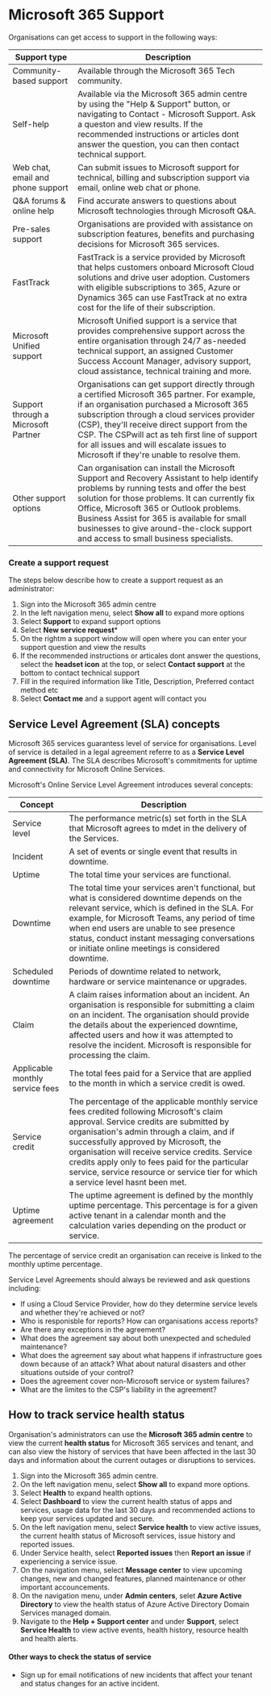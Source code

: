 # Microsoft 365 Support
Organisations can get access to support in the following ways:

| Support type                        | Description                                                                                                                                                                                                                                                                                                                                                                         |
| ----------------------------------- | ----------------------------------------------------------------------------------------------------------------------------------------------------------------------------------------------------------------------------------------------------------------------------------------------------------------------------------------------------------------------------------- |
| Community-based support             | Available through the Microsoft 365 Tech community.                                                                                                                                                                                                                                                                                                                                 |
| Self-help                           | Available via the Microsoft 365 admin centre by using the "Help & Support" button, or navigating to Contact - Microsoft Support. Ask a queston and view results. If the recommended instructions or articles dont answer the question, you can then contact technical support.                                                                                                      |
| Web chat, email and phone support   | Can submit issues to Microsoft support for technical, billing and subscription support via email, online web chat or phone.                                                                                                                                                                                                                                                         |
| Q&A forums & online help            | Find accurate answers to questions about Microsoft technologies through Microsoft Q&A.                                                                                                                                                                                                                                                                                              |
| Pre-sales support                   | Organisations are provided with assistance on subscription features, benefits and purchasing decisions for Microsoft 365 services.                                                                                                                                                                                                                                                  |
| FastTrack                           | FastTrack is a service provided by Microsoft that helps customers onboard Microsoft Cloud solutions and drive user adoption. Customers with eligible subscriptions to 365, Azure or Dynamics 365 can use FastTrack at no extra cost for the life of their subscription.                                                                                                             |
| Microsoft Unified support           | Microsoft Unified support is a service that provides comprehensive support across the entire organisation through 24/7 as-needed technical support, an assigned Customer Success Account Manager, advisory support, cloud assistance, technical training and more.                                                                                                                  |
| Support through a Microsoft Partner | Organisations can get support directly through a certified Microsoft 365 partner. For example, if an organisation purchased a Microsoft 365 subscription through a cloud services provider (CSP), they'll receive direct support from the CSP. The CSPwill act as teh first line of support for all issues and will escalate issues to Microsoft if they're unable to resolve them. |
| Other support options               | Can organisation can install the Microsoft Support and Recovery Assistant to help identify problems by running tests and offer the best solution for those problems. It can currently fix Office, Microsoft 365 or Outlook problems. Business Assist for 365 is available for small businesses to give around-the-clock support and access to small business specialists.                                                                                                                                                                                                                                                                                                                                                                                    |

### Create a support request
The steps below describe how to create a support request as an administrator:

1. Sign into the Microsoft 365 admin centre
2. In the left navigation menu, select **Show all** to expand more options
3. Select **Support** to expand support options
4. Select **New service request*** 
5. On the rightm a support window will open where you can enter your support question and view the results
6. If the recommended instructions or articales dont answer the questions, select the **headset icon** at the top, or select **Contact support** at the bottom to contact technical support
7. Fill in the required information like Title, Description, Preferred contact method etc
8. Select **Contact me** and a support agent will contact you

## Service Level Agreement (SLA) concepts
Microsoft 365 services guarantess level of service for organisations. Level of service is detailed in a legal agreement referre to as a **Service Level Agreement (SLA)**. The SLA describes Microsoft's commitments for uptime and connectivity for Microsoft Online Services.

Microsoft's Online Service Level Agreement introduces several concepts:

| Concept                         | Description                                                                                                                                                                                                                                                                                                                                                                                                          |
| ------------------------------- | -------------------------------------------------------------------------------------------------------------------------------------------------------------------------------------------------------------------------------------------------------------------------------------------------------------------------------------------------------------------------------------------------------------------- |
| Service level                   | The performance metric(s) set forth in the SLA that Microsoft agrees to mdet in the delivery of the Services.                                                                                                                                                                                                                                                                                                        |
| Incident                        | A set of events or single event that results in downtime.                                                                                                                                                                                                                                                                                                                                                            |
| Uptime                          | The total time your services are functional.                                                                                                                                                                                                                                                                                                                                                                         |
| Downtime                        | The total time your services aren't functional, but what is considered downtime depends on the relevant service, which is defined in the SLA. For example, for Microsoft Teams, any period of time when end users are unable to see presence status, conduct instant messaging conversations or initiate online meetings is considered downtime.                                                                     |
| Scheduled downtime              | Periods of downtime related to network, hardware or service maintenance or upgrades.                                                                                                                                                                                                                                                                                                                                 |
| Claim                           | A claim raises information about an incident. An organisation is responsible for submitting a claim on an incident. The organisation should provide the details about the experienced downtime, affected users and how it was attempted to resolve the incident. Microsoft is responsible for processing the claim.                                                                                                  |
| Applicable monthly service fees | The total fees paid for a Service that are applied to the month in which a service credit is owed.                                                                                                                                                                                                                                                                                                                   |
| Service credit                  | The percentage of the applicable monthly service fees credited following Microsoft's claim approval. Service credits are submitted by organisation's admin through a claim, and if successfully approved by Microsoft, the organisation will receive service credits. Service credits apply only to fees paid for the particular service, service resource or service tier for which a service level hasnt been met. |
| Uptime agreement                | The uptime agreement is defined by the monthly uptime percentage. This percentage is for a given active tenant in a calendar month and the calculation varies depending on the product or service.                                                                                                                                                                                                                                                                                                                                                                                                                     |

The percentage of service credit an organisation can receive is linked to the monthly uptime percentage.

Service Level Agreements should always be reviewed and ask questions including:

* If using a Cloud Service Provider, how do they determine service levels and whether they're achieved or not?
* Who is responisble for reports? How can organisations access reports?
* Are there any exceptions in the agreement?
* What does the agreement say about both unexpected and scheduled maintenance?
* What does the agreement say about what happens if infrastructure goes down because of an attack? What about natural disasters and other situations outside of your control?
* Does the agreement cover non-Microsoft service or system failures?
* What are the limites to the CSP's liability in the agreement?

## How to track service health status
Organisation's administrators can use the **Microsoft 365 admin centre** to view the current **health status** for Microsoft 365 services and tenant, and can also view the history of services that have been affected in the last 30 days and information about the current outages or disruptions to services.

1. Sign into the Microsoft 365 admin centre.
2. On the left navigation menu, select **Show all** to expand more options.
3. Select **Health** to expand health options.
4. Select **Dashboard** to view the current health status of apps and services, usage data for the last 30 days and recommended actions to keep your services updated and secure.
5. On the left navigation menu, select **Service health** to view active issues, the current health status of Microsoft services, issue history and reported issues.
6. Under Service health, select **Reported issues** then **Report an issue** if experiencing a service issue.
7. On the navigation menu, select **Message center** to view upcoming changes, new and changed features, planned maintenance or other important accouncements.
8. On the navigation menu, under **Admin centers**, selet **Azure Active Directory** to view the health status of Azure Active Directory Domain Services managed domain. 
9. Navigate to the **Help + Support center** and under **Support**, select **Service Health** to view active events, health history, resource health and health alerts.

#### Other ways to check the status of service

* Sign up for email notifications of new incidents that affect your tenant and status changes for an active incident. 